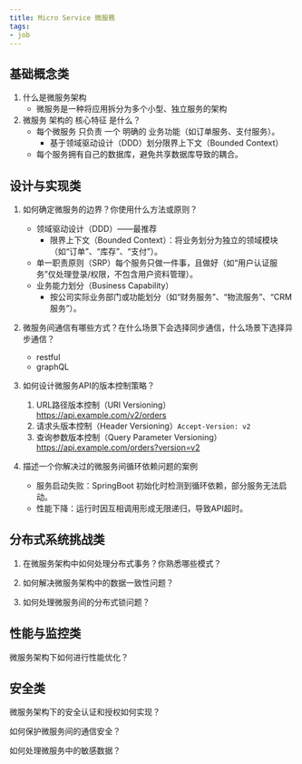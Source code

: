 ```yaml
---
title: Micro Service 微服務
tags:
- job
---
```


## 基础概念类
1. 什么是微服务架构
    - 微服务是一种将应用拆分为多个小型、独立服务的架构
2. 微服务 架构的 核心特征 是什么？
    - 每个微服务 只负责 一个 明确的 业务功能（如订单服务、支付服务）。
        - 基于领域驱动设计（DDD）划分限界上下文（Bounded Context）
    - 每个服务拥有自己的数据库，避免共享数据库导致的耦合。

## 设计与实现类
1. 如何确定微服务的边界？你使用什么方法或原则？
    - 领域驱动设计（DDD）——最推荐
        - 限界上下文（Bounded Context）：将业务划分为独立的领域模块（如“订单”、“库存”、“支付”）。
    - 单一职责原则（SRP）每个服务只做一件事，且做好（如“用户认证服务”仅处理登录/权限，不包含用户资料管理）。
    - 业务能力划分（Business Capability）
        - 按公司实际业务部门或功能划分（如“财务服务”、“物流服务”、“CRM服务”）。

2. 微服务间通信有哪些方式？在什么场景下会选择同步通信，什么场景下选择异步通信？
    - restful
    - graphQL

3. 如何设计微服务API的版本控制策略？
    1. URL路径版本控制（URI Versioning） https://api.example.com/v2/orders
    2. 请求头版本控制（Header Versioning）`Accept-Version: v2`
    3. 查询参数版本控制（Query Parameter Versioning）https://api.example.com/orders?version=v2

4. 描述一个你解决过的微服务间循环依赖问题的案例
    - 服务启动失败：SpringBoot 初始化时检测到循环依赖，部分服务无法启动。
    - 性能下降：运行时因互相调用形成无限递归，导致API超时。

## 分布式系统挑战类
1. 在微服务架构中如何处理分布式事务？你熟悉哪些模式？


1.  如何解决微服务架构中的数据一致性问题？

1. 如何处理微服务间的分布式锁问题？

## 性能与监控类
微服务架构下如何进行性能优化？

## 安全类
微服务架构下的安全认证和授权如何实现？

如何保护微服务间的通信安全？

如何处理微服务中的敏感数据？


